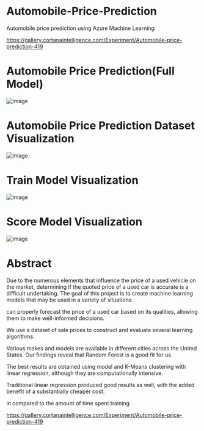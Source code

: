 # Automobile-Price-Prediction
Automobile price prediction using Azure Machine Learning

https://gallery.cortanaintelligence.com/Experiment/Automobile-price-prediction-419

# Automobile Price Prediction(Full Model)
![image](https://user-images.githubusercontent.com/89446843/152304306-de34e65a-8edb-486d-9c25-e8b73eb7d27f.png)

# Automobile Price Prediction Dataset Visualization
![image](https://user-images.githubusercontent.com/89446843/152304502-7d04cd4c-8f10-46e0-9d61-41ef6f620b05.png)

# Train Model Visualization
![image](https://user-images.githubusercontent.com/89446843/152304720-f3b88838-20fd-4730-8776-db43bd5e2b0c.png)

# Score Model Visualization
![image](https://user-images.githubusercontent.com/89446843/152304981-35bd0f87-b744-4a4f-afc1-f97becad12dc.png)

# Abstract
Due to the numerous elements that influence the price of a used vehicle on the market, determining if the quoted price of a used car is accurate is a difficult undertaking. The goal of this project is to create machine learning models that may be used in a variety of situations.

can properly forecast the price of a used car based on its qualities, allowing them to make well-informed decisions.

We use a dataset of sale prices to construct and evaluate several learning algorithms.

Various makes and models are available in different cities across the United States. Our findings reveal that Random Forest is a good fit for us.

The best results are obtained using model and K-Means clustering with linear regression, although they are computationally intensive.

Traditional linear regression produced good results as well, with the added benefit of a substantially cheaper cost.

in compared to the amount of time spent training

https://gallery.cortanaintelligence.com/Experiment/Automobile-price-prediction-419
